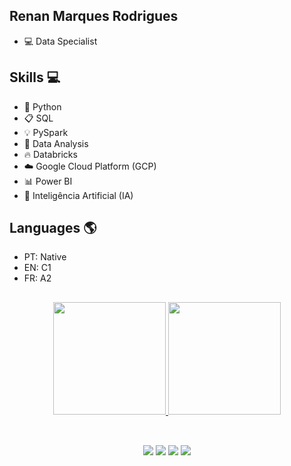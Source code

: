 ## Renan Marques Rodrigues
- 💻 Data Specialist


## Skills 💻
- 🐍 Python  
- 📋 SQL 
- 💡 PySpark
- 🎲 Data Analysis
- 🔥 Databricks
- ☁️ Google Cloud Platform (GCP)
- 📊 Power BI
- 🤖 Inteligência Artificial (IA)


## Languages 🌎
- PT: Native
- EN: C1
- FR: A2
 
##

<div align="center">
  <a href="https://github.com/renato-cromao">
  <img height="180em" src="https://github-readme-stats.vercel.app/api?username=RenanBjj&show_icons=true&theme=dark&include_all_commits=true&count_private=true"/>
  <img height="180em" src="https://github-readme-stats.vercel.app/api/top-langs/?username=RenanBjj&layout=compact&langs_count=7&theme=dark"/>
</div>


##
<div align="center"><br>
<a href = "mailto:renanbjj88@gmail.com"><img src="https://img.shields.io/badge/Gmail-D14836?style=for-the-badge&logo=gmail&logoColor=white" target="_blank"></a>
 <a href="https://www.linkedin.com/in/renan-marques-rodrigues/" target="_blank"><img src="https://img.shields.io/badge/-LinkedIn-%230077B5?style=for-the-badge&logo=linkedin&logoColor=white" target="_blank"></a> 
 <a href="https://www.instagram.com/renan.bjj/" target="_blank"><img src="https://img.shields.io/badge/-Instagram-%23E4405F?style=for-the-badge&logo=instagram&logoColor=white" target="_blank"></a>
  <a href="https://www.youtube.com/@datadevacademy" target="_blank"><img src="https://img.shields.io/badge/-YouTube-%23FF0000?style=for-the-badge&logo=youtube&logoColor=white" target="_blank">
</a>

  
</div>


<!--
**RenanBjj/RenanBjj** is a ✨ _special_ ✨ repository because its `README.md` (this file) appears on your GitHub profile.

Here are some ideas to get you started:

- 🔭 I’m currently working on ...
- 🌱 I’m currently learning ...
- 👯 I’m looking to collaborate on ...
- 🤔 I’m looking for help with ...
- 💬 Ask me about ...
- 📫 How to reach me: ...
- 😄 Pronouns: ...
- ⚡ Fun fact: ...
-->
